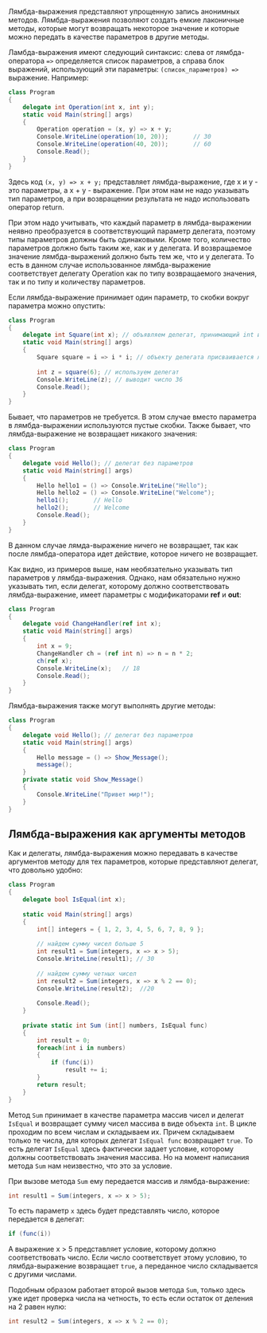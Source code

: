 Лямбда-выражения представляют упрощенную запись анонимных методов. Лямбда-выражения позволяют создать емкие лаконичные методы, которые могут возвращать некоторое значение и которые можно передать в качестве параметров в другие методы.

Ламбда-выражения имеют следующий синтаксис: слева от лямбда-оператора `=>` определяется список параметров, а справа блок выражений, использующий эти параметры: `(список_параметров) =>` выражение. Например:

```c#
class Program
{
    delegate int Operation(int x, int y);
    static void Main(string[] args)
    {
        Operation operation = (x, y) => x + y;
        Console.WriteLine(operation(10, 20));       // 30
        Console.WriteLine(operation(40, 20));       // 60
        Console.Read();
    }
}
```

Здесь код `(x, y) => x + y;` представляет лямбда-выражение, где x и y - это параметры, а x + y - выражение. При этом нам не надо указывать тип параметров, а при возвращении результата не надо использовать оператор return.

При этом надо учитывать, что каждый параметр в лямбда-выражении неявно преобразуется в соответствующий параметр делегата, поэтому типы параметров должны быть одинаковыми. Кроме того, количество параметров должно быть таким же, как и у делегата. И возвращаемое значение лямбда-выражений должно быть тем же, что и у делегата. То есть в данном случае использованное лямбда-выражение соответствует делегату Operation как по типу возвращаемого значения, так и по типу и количеству параметров.

Если лямбда-выражение принимает один параметр, то скобки вокруг параметра можно опустить:

```c#
class Program
{
    delegate int Square(int x); // объявляем делегат, принимающий int и возвращающий int
    static void Main(string[] args)
    {
        Square square = i => i * i; // объекту делегата присваивается лямбда-выражение
 
        int z = square(6); // используем делегат
        Console.WriteLine(z); // выводит число 36
        Console.Read();
    }
}
```

Бывает, что параметров не требуется. В этом случае вместо параметра в лямбда-выражении используются пустые скобки. Также бывает, что лямбда-выражение не возвращает никакого значения:

```c#
class Program
{
    delegate void Hello(); // делегат без параметров
    static void Main(string[] args)
    {
        Hello hello1 = () => Console.WriteLine("Hello");
        Hello hello2 = () => Console.WriteLine("Welcome");
        hello1();       // Hello
        hello2();       // Welcome
        Console.Read();
    }
}
```

В данном случае лямда-выражение ничего не возвращает, так как после лямбда-оператора идет действие, которое ничего не возвращает.

Как видно, из примеров выше, нам необязательно указывать тип параметров у лямбда-выражения. Однако, нам обязательно нужно указывать тип, если делегат, которому должно соответствовать лямбда-выражение, имеет параметры с модификаторами **ref** и **out**:

```c#
class Program
{
    delegate void ChangeHandler(ref int x);
    static void Main(string[] args)
    {
        int x = 9;
        ChangeHandler ch = (ref int n) => n = n * 2;
        ch(ref x);
        Console.WriteLine(x);   // 18
        Console.Read();
    }
}
```

Лямбда-выражения также могут выполнять другие методы:

```c#
class Program
{
    delegate void Hello(); // делегат без параметров
    static void Main(string[] args)
    {
        Hello message = () => Show_Message();
        message();
    }
    private static void Show_Message()
    {
        Console.WriteLine("Привет мир!");
    }
}
```

## Лямбда-выражения как аргументы методов

Как и делегаты, лямбда-выражения можно передавать в качестве аргументов методу для тех параметров, которые представляют делегат, что довольно удобно:

```c#
class Program  
{
    delegate bool IsEqual(int x);
     
    static void Main(string[] args)
    {
        int[] integers = { 1, 2, 3, 4, 5, 6, 7, 8, 9 };
         
        // найдем сумму чисел больше 5
        int result1 = Sum(integers, x => x > 5);
        Console.WriteLine(result1); // 30
         
        // найдем сумму четных чисел
        int result2 = Sum(integers, x => x % 2 == 0);
        Console.WriteLine(result2);  //20
         
        Console.Read();
    }
 
    private static int Sum (int[] numbers, IsEqual func)
    {
        int result = 0;
        foreach(int i in numbers)
        {
            if (func(i))
                result += i;
        }
        return result;
    }
}
```

Метод `Sum` принимает в качестве параметра массив чисел и делегат `IsEqual` и возвращает сумму чисел массива в виде объекта `int`. В цикле проходим по всем числам и складываем их. Причем складываем только те числа, для которых делегат `IsEqual func` возвращает `true`. То есть делегат `IsEqual` здесь фактически задает условие, которому должны соответствовать значения массива. Но на момент написания метода `Sum` нам неизвестно, что это за условие.

При вызове метода `Sum` ему передается массив и лямбда-выражение:

```c#
int result1 = Sum(integers, x => x > 5);
```

То есть параметр `x` здесь будет представлять число, которое передается в делегат:

```c#
if (func(i))
```

А выражение x > 5 представляет условие, которому должно соответствовать число. Если число соответствует этому условию, то лямбда-выражение возвращает `true`, а переданное число складывается с другими числами.

Подобным образом работает второй вызов метода `Sum`, только здесь уже идет проверка числа на четность, то есть если остаток от деления на 2 равен нулю:

```c#
int result2 = Sum(integers, x => x % 2 == 0);
```